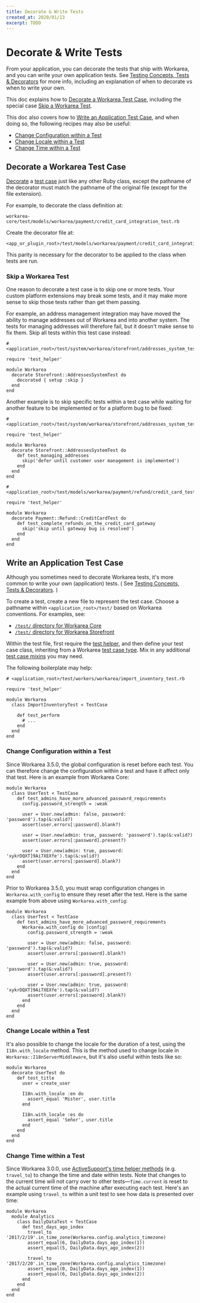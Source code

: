 ```yaml
---
title: Decorate & Write Tests
created_at: 2020/01/13
excerpt: TODO
---
```


# Decorate & Write Tests

From your application, you can decorate the tests that ship with Workarea, and you can write your own application tests.
See [Testing Concepts, Tests & Decorators](/articles/testing-concepts.html#tests-amp-decorators) for more info, including an explanation of when to decorate vs when to write your own.

This doc explains how to [Decorate a Workarea Test Case](#decorate-a-workarea-test-case), including the special case [Skip a Workarea Test](#skip-a-workarea-test).

This doc also covers how to [Write an Application Test Case](#write-an-application-test-case), and when doing so, the following recipes may also be useful:

* [Change Configuration within a Test](#change-configuration-within-a-test)
* [Change Locale within a Test](#change-locale-within-a-test)
* [Change Time within a Test](#change-time-within-a-test)


## Decorate a Workarea Test Case

[Decorate](/articles/decoration.html) a [test case](/articles/testing-concepts.html#test-case-types-amp-mixins) just like any other Ruby class, except the pathname of the decorator must match the pathname of the original file (except for the file extension).

For example, to decorate the class definition at:

```
workarea-core/test/models/workarea/payment/credit_card_integration_test.rb
```

Create the decorator file at:

```
<app_or_plugin_root>/test/models/workarea/payment/credit_card_integration_test.decorator
```

This parity is necessary for the decorator to be applied to the class when tests are run.


### Skip a Workarea Test

One reason to decorate a test case is to skip one or more tests.
Your custom platform extensions may break some tests, and it may make more sense to skip those tests rather than get them passing.

For example, an address management integration may have moved the ability to manage addresses out of Workarea and into another system.
The tests for managing addresses will therefore fail, but it doesn't make sense to fix them.
Skip all tests within this test case instead:

```
# <application_root>/test/system/workarea/storefront/addresses_system_test.decorator

require 'test_helper'

module Workarea
  decorate Storefront::AddressesSystemTest do
    decorated { setup :skip }
  end
end
```

Another example is to skip specific tests within a test case while waiting for another feature to be implemented or for a platform bug to be fixed:

```
# <application_root>/test/system/workarea/storefront/addresses_system_test.decorator

require 'test_helper'

module Workarea
  decorate Storefront::AddressesSystemTest do
    def test_managing_addresses
      skip('defer until customer user management is implemented')
    end
  end
end
```

```
# <application_root>/test/models/workarea/payment/refund/credit_card_test.decorator

require 'test_helper'

module Workarea
  decorate Payment::Refund::CreditCardTest do
    def test_complete_refunds_on_the_credit_card_gateway
      skip('skip until gateway bug is resolved')
    end
  end
end
```


## Write an Application Test Case

Although you sometimes need to decorate Workarea tests, it's more common to write your own (application) tests.
( See [Testing Concepts, Tests & Decorators](/articles/testing-concepts.html#tests-amp-decorators). )

To create a test, create a new file to represent the test case.
Choose a pathname within `<application_root>/test/` based on Workarea conventions.
For examples, see:

* [`/test/` directory for Workarea Core](https://github.com/workarea-commerce/workarea/tree/master/core/test)
* [`/test/` directory for Workarea Storefront](https://github.com/workarea-commerce/workarea/tree/master/storefront/test)

Within the test file, first require the [test helper](/articles/testing-concepts.html#test-helper), and then define your test case class, inheriting from a Workarea [test case type](/articles/testing-concepts.html#test-case-types).
Mix in any additional [test case mixins](/articles/testing-concepts.html#test-case-mixins) you may need.

The following boilerplate may help:

```
# <application_root>/test/workers/workarea/import_inventory_test.rb

require 'test_helper'

module Workarea
  class ImportInventoryTest < TestCase

    def test_perform
      # ...
    end
  end
end
```


### Change Configuration within a Test

Since Workarea 3.5.0, the global configuration is reset before each test. You can therefore change the configuration within a test and have it affect only that test. Here is an example from Workarea Core:

```
module Workarea
  class UserTest < TestCase
    def test_admins_have_more_advanced_password_requirements
      config.password_strength = :weak

      user = User.new(admin: false, password: 'password').tap(&:valid?)
      assert(user.errors[:password].blank?)

      user = User.new(admin: true, password: 'password').tap(&:valid?)
      assert(user.errors[:password].present?)

      user = User.new(admin: true, password: 'xykrDQXT]9Ai7XEXfe').tap(&:valid?)
      assert(user.errors[:password].blank?)
    end
  end
end
```

Prior to Workarea 3.5.0, you must wrap configuration changes in `Workarea.with_config` to ensure they reset after the test.
Here is the same example from above using `Workarea.with_config`:

```
module Workarea
  class UserTest < TestCase
    def test_admins_have_more_advanced_password_requirements
      Workarea.with_config do |config|
        config.password_strength = :weak

        user = User.new(admin: false, password: 'password').tap(&:valid?)
        assert(user.errors[:password].blank?)

        user = User.new(admin: true, password: 'password').tap(&:valid?)
        assert(user.errors[:password].present?)

        user = User.new(admin: true, password: 'xykrDQXT]9Ai7XEXfe').tap(&:valid?)
        assert(user.errors[:password].blank?)
      end
    end
  end
end
```


### Change Locale within a Test

It's also possible to change the locale for the duration of a test, using the `I18n.with_locale` method.
This is the method used to change locale in `Workarea::I18nServerMiddleware`, but it's also useful within tests like so:

```
module Workarea
  decorate UserTest do
    def test_title
      user = create_user

      I18n.with_locale :en do
        assert_equal 'Mister', user.title
      end

      I18n.with_locale :es do
        assert_equal 'Señor', user.title
      end
    end
  end
end
```

### Change Time within a Test

Since Workarea 3.0.0, use [ActiveSupport's time helper methods](https://api.rubyonrails.org/v5.2/classes/ActiveSupport/Testing/TimeHelpers.html) (e.g. `travel_to`) to change the time and date within tests.
Note that changes to the current time will not carry over to other tests&mdash;`Time.current` is reset to the actual current time of the machine after executing each test.
Here's an example using `travel_to` within a unit test to see how data is presented over time:

```
module Workarea
  module Analytics
    class DailyDataTest < TestCase
      def test_days_ago_index
        travel_to '2017/2/19'.in_time_zone(Workarea.config.analytics_timezone)
        assert_equal(6, DailyData.days_ago_index(1))
        assert_equal(5, DailyData.days_ago_index(2))

        travel_to '2017/2/20'.in_time_zone(Workarea.config.analytics_timezone)
        assert_equal(0, DailyData.days_ago_index(1))
        assert_equal(6, DailyData.days_ago_index(2))
      end
    end
  end
end
```
